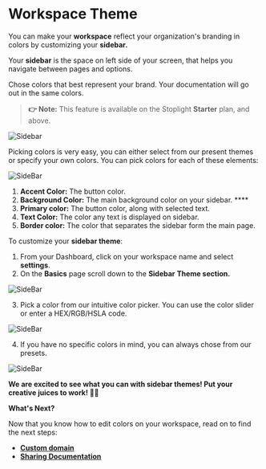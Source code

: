 # Workspace Theme

You can make your **workspace** reflect your organization's branding in colors by customizing your **sidebar.**

Your **sidebar** is the space on left side of your screen, that helps you navigate between pages and options. 

Chose colors that best represent your brand. Your documentation will go out in the same colors. 

> **👉 Note:** This feature is available on the Stoplight **Starter** plan, and above.

![Sidebar](../assets/images/SB.gif)


Picking colors is very easy, you can either select from our present themes or specify your own colors. You can pick colors for each of these elements: 

![SideBar](../assets/images/S1.png)

1. **Accent Color:** The button color. 
2. **Background Color:** The main background color on your sidebar. ****
3. **Primary color:** The button color, along with selected text. 
4. **Text Color:** The color any text is displayed on sidebar. 
5. **Border color:** The color that separates the sidebar form the main page. 

To customize your **sidebar theme**: 

1. From your Dashboard, click on your workspace name and select **settings**. 
2. On the **Basics** page scroll down to the **Sidebar** **Theme section.** 

![SideBar](../assets/images/S2.png)


3. Pick a color from our intuitive color picker. You can use the color slider or enter a HEX/RGB/HSLA code. 

![SideBar](../assets/images/S3.png)

4. If you have no specific colors in mind, you can always chose from our presets. 

![SideBar](../assets/images/S4.png)

**We are excited to see what you can with sidebar themes! Put your creative juices to work! 👨‍🎨**

**What's Next?** 

Now that you know how to edit colors on your workspace, read on to find the next steps: 

- **[Custom domain](d.custom-domain.md)**
- **[Sharing Documentation](../../1.-quickstarts/share-documentation-quickstart.md)**